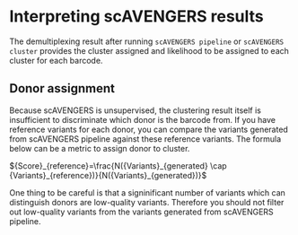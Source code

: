 # Interpreting scAVENGERS results
The demultiplexing result after running `scAVENGERS pipeline` or `scAVENGERS cluster` provides the cluster assigned and likelihood to be assigned to each cluster for each barcode.

## Donor assignment
Because scAVENGERS is unsupervised, the clustering result itself is insufficient to discriminate which donor is the barcode from. If you have reference variants for each donor, you can compare the variants generated from scAVENGERS pipeline against these reference variants. The formula below can be a metric to assign donor to cluster.

${Score}_{reference}=\frac{N({Variants}_{generated} \cap {Variants}_{reference})}{N({Variants}_{generated})}$

 One thing to be careful is that a signinificant number of variants which can distinguish donors are low-quality variants. Therefore you should not filter out low-quality variants from the variants generated from scAVENGERS pipeline.